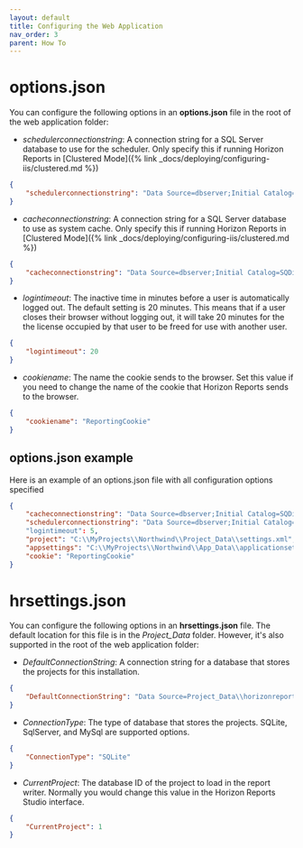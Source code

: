 ```yaml
---
layout: default
title: Configuring the Web Application
nav_order: 3
parent: How To
---
```


# options.json

You can configure the following options in an **options.json** file in the root of the web application folder:

- *schedulerconnectionstring*: A connection string for a SQL Server database to use for the scheduler. Only specify this if running Horizon Reports in [Clustered Mode]({% link _docs/deploying/configuring-iis/clustered.md %})
```json
{
    "schedulerconnectionstring": "Data Source=dbserver;Initial Catalog=SQSchedules;uid=sa;pwd=sapassword"
}
```
- *cacheconnectionstring*: A connection string for a SQL Server database to use as system cache. Only specify this if running Horizon Reports in [Clustered Mode]({% link _docs/deploying/configuring-iis/clustered.md %})
```json
{
    "cacheconnectionstring": "Data Source=dbserver;Initial Catalog=SQDistCache;uid=sa;pwd=sapassword"
}
```
- *logintimeout*: The inactive time in minutes before a user is automatically logged out. The default setting is 20 minutes. This means that if a user closes their browser without logging out, it will take 20 minutes for the the license occupied by that user to be freed for use with another user.
```json
{
    "logintimeout": 20
}
```
- *cookiename*: The name the cookie sends to the browser. Set this value if you need to change the name of the cookie that Horizon Reports sends to the browser.
```json
{
    "cookiename": "ReportingCookie"
}
```


## options.json example
Here is an example of an options.json file with all configuration options specified

```json
{
    "cacheconnectionstring": "Data Source=dbserver;Initial Catalog=SQDistCache;uid=sa;pwd=sapassword",
    "schedulerconnectionstring": "Data Source=dbserver;Initial Catalog=SQSchedules;uid=sa;pwd=sapassword"
    "logintimeout": 5,
    "project": "C:\\MyProjects\\Northwind\\Project_Data\\settings.xml",
    "appsettings": "C:\\MyProjects\\Northwind\\App_Data\\applicationsettings.xml",
	"cookie": "ReportingCookie"
}
```

# hrsettings.json

You can configure the following options in an **hrsettings.json** file. The default location for this file is in the *Project_Data* folder. However, it's also supported in the root of the web application folder:

- *DefaultConnectionString*: A connection string for a database that stores the projects for this installation. 
```json
{
    "DefaultConnectionString": "Data Source=Project_Data\\horizonreports.db"
}
```
- *ConnectionType*: The type of database that stores the projects. SQLite, SqlServer, and MySql are supported options.
```json
{
    "ConnectionType": "SQLite"
}
```
- *CurrentProject*: The database ID of the project to load in the report writer. Normally you would change this value in the Horizon Reports Studio interface. 
```json
{
    "CurrentProject": 1
}
```